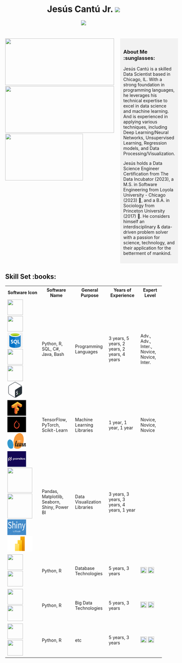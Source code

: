 <h1 align="center"> Jesús Cantú Jr. <img src="https://media.giphy.com/media/hvRJCLFzcasrR4ia7z/giphy.gif" width="35"></h1>

<p align="center">
  <a href="https://github.com/fairyland0926">
    <img src="https://readme-typing-svg.herokuapp.com/?lines=Researcher;Data%20Scientist;Software%20Engineer;Data%20Engineer;5%2B%20years%20of%20coding%20and%20data%20analytics%20experience;Data%20Science%20for%20Social%20Good;Always%20learning%20new%20tech&font=Pacifico&center=true&width=950&height=80&color=D35400&vCenter=true&size=45&speed=120">
  </a>
</p>

<h1 align="center"></h1>

<div style="display: flex; justify-content: flex-start;">
  <!-- Images aligned to the left -->
  <div style="margin-right: 20px;">
    <img src="https://github-readme-stats.vercel.app/api?username=jesusc1&count_private=true&show_icons=true&theme=dark" width="350" height="150">
    <img src="https://github-readme-stats.vercel.app/api/top-langs/?username=jesusc1&layout=compact&theme=dark&langs_count=10" width="350" height="150">
    <img src="https://media.giphy.com/media/13HBDT4QSTpveU/giphy.gif" width="250" height="150">
  </div>
  <!-- About Me section on the right -->
  <div style="width: 300px; background-color: #f2f2f2; padding: 10px;">
    <h3>About Me :sunglasses:</h3>
    <p>Jesús Cantú is a skilled Data Scientist based in Chicago, IL. With a strong foundation in programming languages, he leverages his technical expertise to excel in data science and machine learning. And is experienced in applying various techniques, including Deep Learning/Neural Networks, Unsupervised Learning, Regression models, and Data Processing/Visualization.

Jesús holds a Data Science Engineer Certification from The Data Incubator (2023), a M.S. in Software Engineering from Loyola University - Chicago (2023) :wolf:, and a B.A. in Sociology from Princeton University (2017) :tiger:. He considers himself an interdisciplinary & data-driven problem solver with a passion for science, technology, and their application for the betterment of mankind.</p>
  </div>
</div>


<h2 font-weight="bold">Skill Set :books:</h2>
<!-- Heading 2 element with the text "Software Skills" -->

<table>
  <tr>
    <th>Software Icon</th>
    <th>Software Name</th>
    <th>General Purpose</th>
    <th>Years of Experience</th>
    <th>Expert Level</th>
  </tr>
  <tr>
    <td>
      <img src="https://cdn.iconscout.com/icon/free/png-256/python-2-226051.png" width="50" height="50">
      <img src="https://www.r-project.org/logo/Rlogo.png" width="50" height="50">
      <img src="libraryImages/sql.png" width="50" height="50">
      <img src="https://cdn.iconscout.com/icon/free/png-256/csharp-1-1175241.png" width="50" height="50">
      <img src="https://cdn.iconscout.com/icon/free/png-256/java-60-1174953.png" width="50" height="50">
      <img src="libraryImages/bash.png" width="50" height="50">
    </td>
    <td>Python, R, SQL, C#, Java, Bash</td>
    <td>Programming Languages</td>
    <td>3 years, 5 years, 2 years, 2 years, 4 years</td>
    <td>Adv., Adv., Inter., Novice, Novice, Inter.</td>
    </td>
  </tr>
  <tr>
    <td>
      <img src="libraryImages/tensorflow.png" width="60" height="50">
      <img src="libraryImages/pytorch.png" width="60" height="50">
      <img src="libraryImages/scikit_learn.png" width="60" height="50">
    </td>
    <td>TensorFlow, PyTorch, Scikit-Learn</td>
    <td>Machine Learning Libraries</td>
    <td>1 year, 1 year, 1 year</td>
    <td>Novice, Novice, Novice</td>
    </td>
  </tr>
  <tr>
    <td>
      <img src="libraryImages/pandas.png" width="60" height="50">
      <img src="https://matplotlib.org/stable/_static/logo2_compressed.svg" width="80" height="80">
      <img src="https://seaborn.pydata.org/_static/logo-wide-lightbg.svg" width="80" height="80">
      <img src="libraryImages/shiny.png" width="60" height="50">
      <img src="libraryImages/powerb_BI.png" width="80" height="50">
    </td>
    <td>Pandas, Matplotlib, Seaborn, Shiny, Power BI</td>
    <td>Data Visualization Libraries</td>
    <td>3 years, 3 years, 3 years, 4 years, 1 year</td>
    <td>
    </td>
  </tr>
  <tr>
    <td>
    <img src="https://cdn.iconscout.com/icon/free/png-256/python-2-226051.png" width="50" height="50">
       <img src="https://www.r-project.org/logo/Rlogo.png" width="50" height="50">
    </td>
    <td>Python, R</td>
    <td>Database Technologies</td>
    <td>5 years, 3 years</td>
    <td>
      <img src="https://image.flaticon.com/icons/png/512/1167/1167980.png" width="20" height="20" title="Novice">
       <img src="https://image.flaticon.com/icons/png/512/1167/1167980.png" width="20" height="20" title="Novice">
    </td>
  </tr>
  <tr>
    </td>
  </tr>
  <tr>
    <td><img src="https://cdn.iconscout.com/icon/free/png-256/python-2-226051.png" width="50" height="50">
       <img src="https://www.r-project.org/logo/Rlogo.png" width="50" height="50">
    </td>
    <td>Python, R</td>
    <td>Big Data Technologies</td>
    <td>5 years, 3 years</td>
    <td>
      <img src="https://image.flaticon.com/icons/png/512/1167/1167980.png" width="20" height="20" title="Novice">
       <img src="https://image.flaticon.com/icons/png/512/1167/1167980.png" width="20" height="20" title="Novice">
    </td>
  </tr>
  <tr>
    <td>
      <img src="https://cdn.iconscout.com/icon/free/png-256/python-2-226051.png" width="50" height="50">
       <img src="https://www.r-project.org/logo/Rlogo.png" width="50" height="50">
    </td>
    <td>Python, R</td>
    <td>etc</td>
    <td>5 years, 3 years</td>
    <td>
      <img src="https://image.flaticon.com/icons/png/512/1167/1167980.png" width="20" height="20" title="Novice">
       <img src="https://image.flaticon.com/icons/png/512/1167/1167980.png" width="20" height="20" title="Novice">
    </td>
  </tr>
  <tr>
  <table>
  

